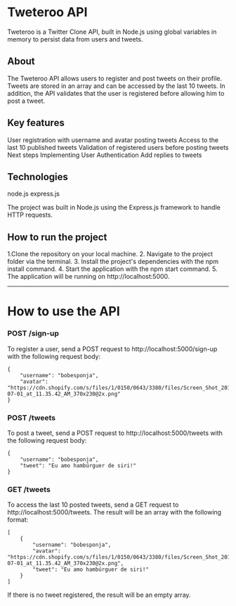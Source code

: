 # Tweteroo API

Tweteroo is a Twitter Clone API, built in Node.js using global variables in memory to persist data from users and tweets.

## About
The Tweteroo API allows users to register and post tweets on their profile. Tweets are stored in an array and can be accessed by the last 10 tweets. In addition, the API validates that the user is registered before allowing him to post a tweet.

## Key features
User registration with username and avatar
posting tweets
Access to the last 10 published tweets
Validation of registered users before posting tweets
Next steps
Implementing User Authentication
Add replies to tweets

## Technologies
node.js
express.js

The project was built in Node.js using the Express.js framework to handle HTTP requests.

## How to run the project

1.Clone the repository on your local machine.
2. Navigate to the project folder via the terminal.
3. Install the project's dependencies with the npm install command.
4. Start the application with the npm start command.
5. The application will be running on http://localhost:5000.

_____

# How to use the API

### POST /sign-up
To register a user, send a POST request to http://localhost:5000/sign-up with the following request body:

    {
        "username": "bobesponja",
        "avatar": "https://cdn.shopify.com/s/files/1/0150/0643/3380/files/Screen_Shot_2019-07-01_at_11.35.42_AM_370x230@2x.png"
    }
    
 ### POST /tweets
To post a tweet, send a POST request to http://localhost:5000/tweets with the following request body:

    {
        "username": "bobesponja",
        "tweet": "Eu amo hambúrguer de siri!"
    }

### GET /tweets
To access the last 10 posted tweets, send a GET request to http://localhost:5000/tweets. The result will be an array with the following format:

    [
        {
            "username": "bobesponja",
            "avatar": "https://cdn.shopify.com/s/files/1/0150/0643/3380/files/Screen_Shot_2019-07-01_at_11.35.42_AM_370x230@2x.png",
            "tweet": "Eu amo hambúrguer de siri!"
        }
    ]

If there is no tweet registered, the result will be an empty array.
